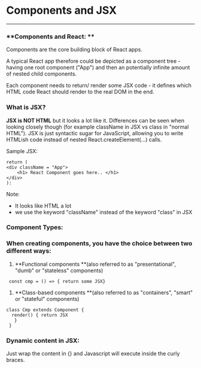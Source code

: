 # **Components and JSX**

---

### **Components and React: **

Components are the core building block of React apps. 

A typical React app therefore could be depicted as a component tree - having one root component \("App"\) and then an potentially infinite amount of nested child components.

Each component needs to return/ render some JSX code - it defines which HTML code React should render to the real DOM in the end.

### **What is JSX?**

**JSX is NOT HTML** but it looks a lot like it. Differences can be seen when looking closely though \(for example className in JSX vs class in "normal HTML"\). JSX is just syntactic sugar for JavaScript, allowing you to write HTMLish code instead of nested React.createElement\(...\) calls.

Sample JSX:

```
return (
<div className = "App">
    <h1> React Component goes here.. </h1>
</div> 
):  
```

Note: 

* It looks like HTML a lot
* we use the keyword "className"  instead of the keyword "class" in JSX

### **Component Types:**

### When creating components, you have the choice between two different ways:

1. **Functional components **\(also referred to as "presentational", "dumb" or "stateless" components\) 

```
 const cmp = () => { return some JSX}
```

1. **Class-based components **\(also referred to as "containers", "smart" or "stateful" components\)

```
class Cmp extends Component {
  render() { return JSX
   }
 }
```

### Dynamic content in JSX:

Just wrap the content in {} and Javascript will execute inside the curly braces.

